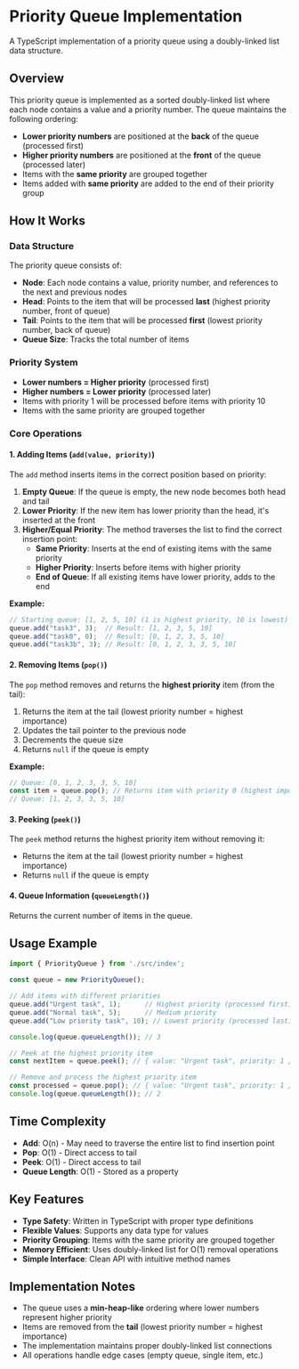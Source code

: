 # Priority Queue Implementation

A TypeScript implementation of a priority queue using a doubly-linked list data structure.

## Overview

This priority queue is implemented as a sorted doubly-linked list where each node contains a value and a priority number. The queue maintains the following ordering:

- **Lower priority numbers** are positioned at the **back** of the queue (processed first)
- **Higher priority numbers** are positioned at the **front** of the queue (processed later)
- Items with the **same priority** are grouped together
- Items added with **same priority** are added to the end of their priority group

## How It Works

### Data Structure

The priority queue consists of:
- **Node**: Each node contains a value, priority number, and references to the next and previous nodes
- **Head**: Points to the item that will be processed **last** (highest priority number, front of queue)
- **Tail**: Points to the item that will be processed **first** (lowest priority number, back of queue)
- **Queue Size**: Tracks the total number of items

### Priority System

- **Lower numbers = Higher priority** (processed first)
- **Higher numbers = Lower priority** (processed later)
- Items with priority 1 will be processed before items with priority 10
- Items with the same priority are grouped together 

### Core Operations

#### 1. Adding Items (`add(value, priority)`)

The `add` method inserts items in the correct position based on priority:

1. **Empty Queue**: If the queue is empty, the new node becomes both head and tail
2. **Lower Priority**: If the new item has lower priority than the head, it's inserted at the front
3. **Higher/Equal Priority**: The method traverses the list to find the correct insertion point:
   - **Same Priority**: Inserts at the end of existing items with the same priority
   - **Higher Priority**: Inserts before items with higher priority
   - **End of Queue**: If all existing items have lower priority, adds to the end

**Example:**
```typescript
// Starting queue: [1, 2, 5, 10] (1 is highest priority, 10 is lowest)
queue.add("task3", 3);  // Result: [1, 2, 3, 5, 10]
queue.add("task0", 0);  // Result: [0, 1, 2, 3, 5, 10]
queue.add("task3b", 3); // Result: [0, 1, 2, 3, 3, 5, 10]
```

#### 2. Removing Items (`pop()`)

The `pop` method removes and returns the **highest priority** item (from the tail):

1. Returns the item at the tail (lowest priority number = highest importance)
2. Updates the tail pointer to the previous node
3. Decrements the queue size
4. Returns `null` if the queue is empty

**Example:**
```typescript
// Queue: [0, 1, 2, 3, 3, 5, 10]
const item = queue.pop(); // Returns item with priority 0 (highest importance)
// Queue: [1, 2, 3, 3, 5, 10]
```

#### 3. Peeking (`peek()`)

The `peek` method returns the highest priority item without removing it:

- Returns the item at the tail (lowest priority number = highest importance)
- Returns `null` if the queue is empty

#### 4. Queue Information (`queueLength()`)

Returns the current number of items in the queue.

## Usage Example

```typescript
import { PriorityQueue } from './src/index';

const queue = new PriorityQueue();

// Add items with different priorities
queue.add("Urgent task", 1);      // Highest priority (processed first)
queue.add("Normal task", 5);      // Medium priority
queue.add("Low priority task", 10); // Lowest priority (processed last)

console.log(queue.queueLength()); // 3

// Peek at the highest priority item
const nextItem = queue.peek(); // { value: "Urgent task", priority: 1 }

// Remove and process the highest priority item
const processed = queue.pop(); // { value: "Urgent task", priority: 1 }
console.log(queue.queueLength()); // 2
```

## Time Complexity

- **Add**: O(n) - May need to traverse the entire list to find insertion point
- **Pop**: O(1) - Direct access to tail
- **Peek**: O(1) - Direct access to tail
- **Queue Length**: O(1) - Stored as a property

## Key Features

- **Type Safety**: Written in TypeScript with proper type definitions
- **Flexible Values**: Supports any data type for values
- **Priority Grouping**: Items with the same priority are grouped together
- **Memory Efficient**: Uses doubly-linked list for O(1) removal operations
- **Simple Interface**: Clean API with intuitive method names

## Implementation Notes

- The queue uses a **min-heap-like** ordering where lower numbers represent higher priority
- Items are removed from the **tail** (lowest priority number = highest importance)
- The implementation maintains proper doubly-linked list connections
- All operations handle edge cases (empty queue, single item, etc.)